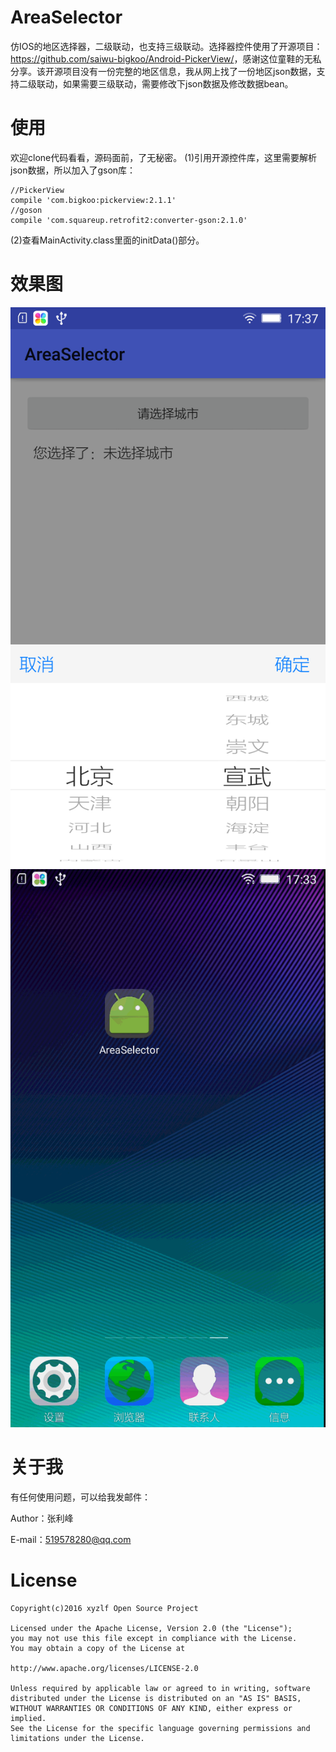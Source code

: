 # AreaSelector
仿IOS的地区选择器，二级联动，也支持三级联动。选择器控件使用了开源项目：<https://github.com/saiwu-bigkoo/Android-PickerView/>，感谢这位童鞋的无私分享。该开源项目没有一份完整的地区信息，我从网上找了一份地区json数据，支持二级联动，如果需要三级联动，需要修改下json数据及修改数据bean。

# 使用

欢迎clone代码看看，源码面前，了无秘密。
(1)引用开源控件库，这里需要解析json数据，所以加入了gson库：  

	//PickerView
    compile 'com.bigkoo:pickerview:2.1.1'
    //goson
    compile 'com.squareup.retrofit2:converter-gson:2.1.0'
	
(2)查看MainActivity.class里面的initData()部分。

# 效果图
<img src="area.png"/>

<img src="area.gif"/>

# 关于我
有任何使用问题，可以给我发邮件：

Author：张利峰

E-mail：519578280@qq.com

# License

    Copyright(c)2016 xyzlf Open Source Project
    
    Licensed under the Apache License, Version 2.0 (the "License");
    you may not use this file except in compliance with the License.
    You may obtain a copy of the License at
    
    http://www.apache.org/licenses/LICENSE-2.0
    
    Unless required by applicable law or agreed to in writing, software
    distributed under the License is distributed on an "AS IS" BASIS,
    WITHOUT WARRANTIES OR CONDITIONS OF ANY KIND, either express or implied.
    See the License for the specific language governing permissions and
    limitations under the License.
